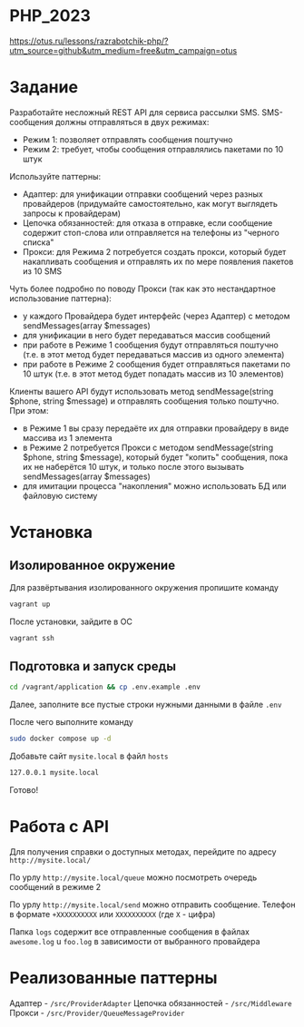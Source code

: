 # PHP_2023

https://otus.ru/lessons/razrabotchik-php/?utm_source=github&utm_medium=free&utm_campaign=otus

# Задание

Разработайте несложный REST API для сервиса рассылки SMS. SMS-сообщения должны отправляться в двух режимах:

- Режим 1: позволяет отправлять сообщения поштучно
- Режим 2: требует, чтобы сообщения отправлялись пакетами по 10 штук

Используйте паттерны:

- Адаптер: для унификации отправки сообщений через разных провайдеров (придумайте самостоятельно, как могут выглядеть запросы к провайдерам)
- Цепочка обязанностей: для отказа в отправке, если сообщение содержит стоп-слова или отправляется на телефоны из "черного списка"
- Прокси: для Режима 2 потребуется создать прокси, который будет накапливать сообщения и отправлять их по мере появления пакетов из 10 SMS

Чуть более подробно по поводу Прокси (так как это нестандартное использование паттерна):

- у каждого Провайдера будет интерфейс (через Адаптер) с методом sendMessages(array $messages)
- для унификации в него будет передаваться массив сообщений
- при работе в Режиме 1 сообщения будут отправляться поштучно (т.е. в этот метод будет передаваться массив из одного элемента)
- при работе в Режиме 2 сообщения будет отправляться пакетами по 10 штук (т.е. в этот метод будет попадать массив из 10 элементов)

Клиенты вашего API будут использовать метод sendMessage(string $phone, string $message) и отправлять сообщения только поштучно. При этом:

- в Режиме 1 вы сразу передаёте их для отправки провайдеру в виде массива из 1 элемента
- в Режиме 2 потребуется Прокси с методом sendMessage(string $phone, string $message), который будет "копить" сообщения, пока их не наберётся 10 штук, и только после этого вызывать sendMessages(array $messages)
- для имитации процесса "накопления" можно использовать БД или файловую систему

# Установка

## Изолированное окружение

Для развёртывания изолированного окружения пропишите команду
```bash
vagrant up
```

После установки, зайдите в ОС
```bash
vagrant ssh
```

## Подготовка и запуск среды
```bash
cd /vagrant/application && cp .env.example .env
```

Далее, заполните все пустые строки нужными данными в файле `.env`

После чего выполните команду

```bash
sudo docker compose up -d
```

Добавьте сайт `mysite.local` в файл `hosts`
```bash
127.0.0.1 mysite.local
```

Готово!

# Работа с API

Для получения справки о доступных методах, перейдите по адресу `http://mysite.local/`

По урлу `http://mysite.local/queue` можно посмотреть очередь сообщений в режиме 2

По урлу `http://mysite.local/send` можно отправить сообщение. Телефон в формате `+XXXXXXXXXX` или `XXXXXXXXXX` (где `X` - цифра)

Папка `logs` содержит все отправленные сообщения в файлах `awesome.log` u `foo.log` в зависимости от выбранного провайдера

# Реализованные паттерны

Адаптер - `/src/ProviderAdapter`
Цепочка обязанностей - `/src/Middleware`
Прокси - `/src/Provider/QueueMessageProvider`